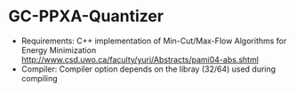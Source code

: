 # GC-PPXA-Quantizer

* Requirements:
C++ implementation of Min-Cut/Max-Flow Algorithms for Energy Minimization <br />
http://www.csd.uwo.ca/faculty/yuri/Abstracts/pami04-abs.shtml
* Compiler:
Compiler option depends on the libray (32/64) used during compiling
